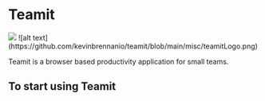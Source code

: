 # Teamit

<img src="https://github.com/kevinbrennanio/misc/teamitLogo.png" width="100">
![alt text](https://github.com/kevinbrennanio/teamit/blob/main/misc/teamitLogo.png)



Teamit is a browser based productivity application for small teams.


## To start using Teamit

